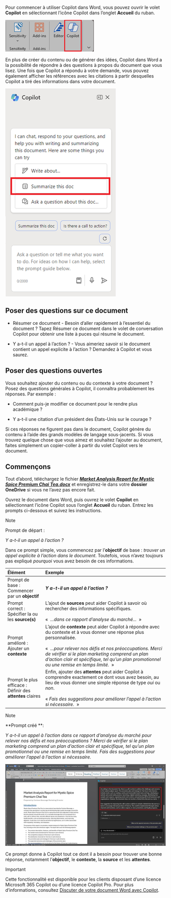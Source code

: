 
Pour commencer à utiliser Copilot dans Word, vous pouvez ouvrir le volet **Copilot** en sélectionnant l’icône Copilot dans l’onglet **Accueil** du ruban. 

![Capture d’écran de l’icône Copilot dans le ruban Word.](../media/copilot-ribbon-word.png)

En plus de créer du contenu ou de générer des idées, Copilot dans Word a la possibilité de répondre à des questions à propos du document que vous lisez. Une fois que Copilot a répondu à votre demande, vous pouvez également afficher les références avec les citations à partir desquelles Copilot a tiré des informations dans votre document.

![Capture d’écran du volet Copilot dans Word lors de la première ouverture.](../media/copilot-pane-word.png)

## Poser des questions sur ce document

- Résumer ce document - Besoin d’aller rapidement à l’essentiel du document ? Tapez Résumer ce document dans le volet de conversation Copilot pour obtenir une liste à puces qui résume le document.

- Y a-t-il un appel à l’action ? - Vous aimeriez savoir si le document contient un appel explicite à l’action ? Demandez à Copilot et vous saurez.

## Poser des questions ouvertes

Vous souhaitez ajouter du contenu ou du contexte à votre document ? Posez des questions générales à Copilot, il connaîtra probablement les réponses. Par exemple : 

- Comment puis-je modifier ce document pour le rendre plus académique ?

- Y a-t-il une citation d’un président des États-Unis sur le courage ?

Si ces réponses ne figurent pas dans le document, Copilot génère du contenu à l’aide des grands modèles de langage sous-jacents. Si vous trouvez quelque chose que vous aimez et souhaitez l’ajouter au document, faites simplement un copier-coller à partir du volet Copilot vers le document.

## Commençons

Tout d’abord, téléchargez le fichier **_[Market Analysis Report for Mystic Spice Premium Chai Tea.docx](https://go.microsoft.com/fwlink/?linkid=2268826)_** et enregistrez-le dans votre **dossier OneDrive** si vous ne l’avez pas encore fait.

Ouvrez le document dans Word, puis ouvrez le volet **Copilot** en sélectionnant l’icône Copilot sous l’onglet **Accueil** du ruban. Entrez les prompts ci-dessous et suivez les instructions.

> [!NOTE]
> Prompt de départ :
>
> _Y a-t-il un appel à l’action ?_

Dans ce prompt simple, vous commencez par l’**objectif** de base : _trouver un appel explicite à l’action dans le document_. Toutefois, vous n’avez toujours pas expliqué _pourquoi_ vous avez besoin de ces informations.

| Élément | Exemple |
| :------ | :------- |
| Prompt de base : <br>Commencer par un **objectif** | **_Y a-t-il un appel à l’action ?_** |
| Prompt correct : <br>Spécifier la ou les **source(s)** | L’ajout de **sources** peut aider Copilot à savoir où rechercher des informations spécifiques.<br><br>«  _...dans ce rapport d’analyse du marché..._  » |
| Prompt amélioré : <br>Ajouter un **contexte** | L’ajout de **contexte** peut aider Copilot à répondre avec du contexte et à vous donner une réponse plus personnalisée.<br><br>«  _...pour relever nos défis et nos préoccupations. Merci de vérifier si le plan marketing comprend un plan d’action clair et spécifique, tel qu’un plan promotionnel ou une remise en temps limité._  » |
| Prompt le plus efficace : <br>Définir des **attentes** claires | Enfin, ajouter des **attentes** peut aider Copilot à comprendre exactement ce dont vous avez besoin, au lieu de vous donner une simple réponse de type _oui_ ou _non_.<br><br>« _Fais des suggestions pour améliorer l’appel à l’action si nécessaire._  » |

> [!NOTE]
> **Prompt créé **:
>
> _Y a-t-il un appel à l’action dans ce rapport d’analyse du marché pour relever nos défis et nos préoccupations ? Merci de vérifier si le plan marketing comprend un plan d’action clair et spécifique, tel qu’un plan promotionnel ou une remise en temps limité. Fais des suggestions pour améliorer l’appel à l’action si nécessaire._

[![Capture d’écran des résultats du prompt créé à partir de l’exemple de document à l’aide de Copilot dans Word.](../media/copilot-prompt-results-word.png)](../media/copilot-prompt-results-word.png#lightbox)

Ce prompt donne à Copilot tout ce dont il a besoin pour trouver une bonne réponse, notamment l’**objectif**, le **contexte**, la **source** et les **attentes**.

> [!IMPORTANT]
> Cette fonctionnalité est disponible pour les clients disposant d’une licence Microsoft 365 Copilot ou d’une licence Copilot Pro. Pour plus d’informations, consultez [Discuter de votre document Word avec Copilot](https://support.microsoft.com/office/chat-with-copilot-about-your-word-document-4482c688-a495-4571-bfcd-4a9fc6608090).
